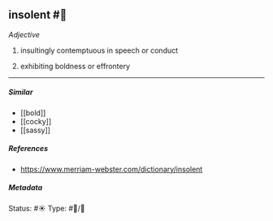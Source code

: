 ## insolent #🧠 

_Adjective_

1. insultingly contemptuous in speech or conduct

2. exhibiting boldness or effrontery

___
##### Similar
-   [[bold]]
-   [[cocky]]
-   [[sassy]]

##### References 
- https://www.merriam-webster.com/dictionary/insolent

##### Metadata
Status: #☀️ 
Type: #🔵/💬 